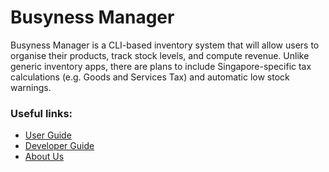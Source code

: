 <!-- @@author b1inmeister -->
# Busyness Manager

Busyness Manager is a CLI-based inventory system that will allow users to organise their products, track stock
levels, and compute revenue. Unlike generic inventory apps, there are plans to include Singapore-specific tax
calculations (e.g. Goods and Services Tax) and automatic low stock warnings.

### Useful links:
* [User Guide](docs/UserGuide.md)
* [Developer Guide](docs/DeveloperGuide.md)
* [About Us](docs/AboutUs.md)
